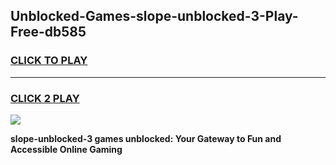
## Unblocked-Games-slope-unblocked-3-Play-Free-db585
<h3>
<a href="https://premium76.site?title=slope-unblocked-3&ref=21A">CLICK TO PLAY</a></h3>
<hr>

<h3>
<a href="https://premium76.site?title=slope-unblocked-3&ref=21A">CLICK 2 PLAY</a>
  
</h3>

<a href="https://premium76.site?title=slope-unblocked-3&ref=21A"><img src="https://clearcache.store/games.png"></a>


**slope-unblocked-3 games unblocked: Your Gateway to Fun and Accessible Online Gaming**
